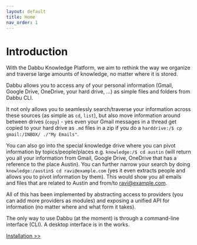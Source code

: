 ```yaml
---
layout: default
title: Home
nav_order: 1
---
```


# Introduction

With the Dabbu Knowledge Platform, we aim to rethink the way we organize and traverse large amounts of knowledge, no matter where it is stored.

Dabbu allows you to access any of your personal information (Gmail, Google Drive, OneDrive, your hard drive, ...) as simple files and folders from Dabbu CLI.

It not only allows you to seamlessly search/traverse your information across these sources (as simple as `cd`, `list`), but also move information around between drives (`copy`) - yes even your Gmail messages in a thread get copied to your hard drive as `.md` files in a zip if you do a `harddrive:/$ cp gmail:/INBOX/ ./"My Emails"`.

You can also go into the special knowledge drive where you can pivot information by topics/people/places e.g. `knowledge:/$ cd austin` (will return you all your information from Gmail, Google Drive, OneDrive that has a reference to the place Austin). You can further narrow your search by doing `knowledge:/austin$ cd ravi@example.com` (yes it even extracts people and allows you to pivot information by them). This would show you all emails and files that are related to Austin and from/to ravi@example.com.

All of this has been implemented by abstracting access to providers (you can add more providers as modules) and exposing a unified API for information (no matter where and what form it takes).

The only way to use Dabbu (at the moment) is through a command-line interface (CLI). A desktop interface is in the works.

[Installation \>\>](./install)
